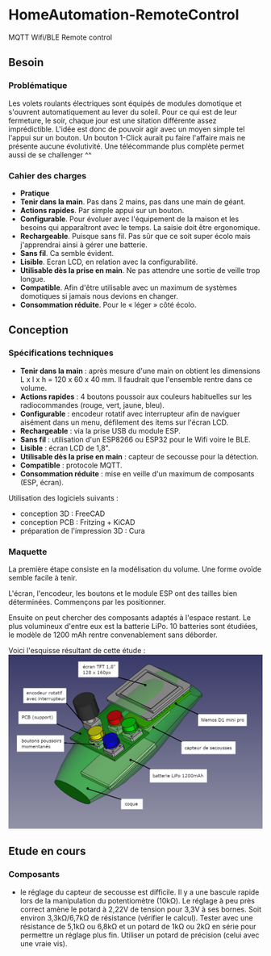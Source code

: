 # HomeAutomation-RemoteControl
MQTT Wifi/BLE Remote control

## Besoin

### Problématique

Les volets roulants électriques sont équipés de modules domotique et s'ouvrent automatiquement au lever du soleil. Pour ce qui est de leur fermeture, le soir, chaque jour est une sitation différente assez imprédictible. L'idée est donc de pouvoir agir avec un moyen simple tel l'appui sur un bouton.
Un bouton 1-Click aurait pu faire l'affaire mais ne présente aucune évolutivité. Une télécommande plus complète permet aussi de se challenger ^^

### Cahier des charges

* **Pratique**
 * **Tenir dans la main**. Pas dans 2 mains, pas dans une main de géant.
 * **Actions rapides**. Par simple appui sur un bouton.
 * **Configurable**. Pour évoluer avec l'équipement de la maison et les besoins qui apparaîtront avec le temps. La saisie doit être ergonomique.
 * **Rechargeable**. Puisque sans fil. Pas sûr que ce soit super écolo mais j'apprendrai ainsi à gérer une batterie.
 * **Sans fil**. Ca semble évident.
 * **Lisible**. Ecran LCD, en relation avec la configurabilité.
 * **Utilisable dès la prise en main**. Ne pas attendre une sortie de veille trop longue.
* **Compatible**. Afin d'être utilisable avec un maximum de systèmes domotiques si jamais nous devions en changer.
* **Consommation réduite**. Pour le &laquo; léger &raquo; côté écolo.

## Conception

### Spécifications techniques

* **Tenir dans la main** : après mesure d'une main on obtient les dimensions L x l x h = 120 x 60 x 40 mm. Il faudrait que l'ensemble rentre dans ce volume.
* **Actions rapides** : 4 boutons poussoir aux couleurs habituelles sur les radiocommandes (rouge, vert, jaune, bleu).
* **Configurable** : encodeur rotatif avec interrupteur afin de naviguer aisément dans un menu, défilement des items sur l'écran LCD.
* **Rechargeable** : via la prise USB du module ESP.
* **Sans fil** : utilisation d'un ESP8266 ou ESP32 pour le Wifi voire le BLE.
* **Lisible** : écran LCD de 1,8".
* **Utilisable dès la prise en main** : capteur de secousse pour la détection.
* **Compatible** : protocole MQTT.
* **Consommation réduite** : mise en veille d'un maximum de composants (ESP, écran).

Utilisation des logiciels suivants :
* conception 3D : FreeCAD
* conception PCB : Fritzing + KiCAD
* préparation de l'impression 3D : Cura

### Maquette

La première étape consiste en la modélisation du volume. Une forme ovoïde semble facile à tenir.

L'écran, l'encodeur, les boutons et le module ESP ont des tailles bien déterminées. Commençons par les positionner.

Ensuite on peut chercher des composants adaptés à l'espace restant. Le plus volumineux d'entre eux est la batterie LiPo. 10 batteries sont étudiées, le modèle de 1200 mAh rentre convenablement sans déborder.

Voici l'esquisse résultant de cette étude :
![Esquisse n°1](/images/esquisse.png)


## Etude en cours

### Composants

 * le réglage du capteur de secousse est difficile. Il y a une bascule rapide lors de la manipulation du potentiomètre (10k&Omega;). Le réglage à peu près correct amène le potard à 2,22V de tension pour 3,3V à ses bornes. Soit environ 3,3k&Omega;/6,7k&Omega; de résistance (vérifier le calcul). Tester avec une résistance de 5,1k&Omega; ou 6,8k&Omega; et un potard de 1k&Omega; ou 2k&Omega; en série pour permettre un réglage plus fin. Utiliser un potard de précision (celui avec une vraie vis).
